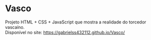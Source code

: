 # Vasco
Projeto HTML + CSS + JavaScript que mostra a realidade do torcedor vascaíno.
<br>
Disponível no site: https://gabrielss432112.github.io/Vasco/
